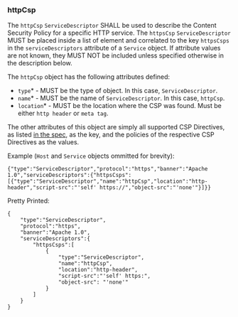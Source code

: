 ### httpCsp

The `httpCsp` `ServiceDescriptor` SHALL be used to describe the Content Security Policy for a specific HTTP service. The `httpsCsp` `ServiceDescriptor` MUST be placed inside a list of element and correlated to the key `httpsCsps` in the `serviceDescriptors` attribute of a `Service` object. If attribute values are not known, they MUST NOT be included unless specified otherwise in the description below. 

The `httpCsp` object has the following attributes defined:
* `type`* - MUST be the type of object. In this case, `ServiceDescriptor`.
* `name`* - MUST be the name of `ServiceDescriptor`. In this case, `httpCsp`.
* `location`* - MUST be the location where the CSP was found. Must be either `http header` or `meta tag`.

The other attributes of this object are simply all supported CSP Directives, as listed [in the spec](https://developer.mozilla.org/en-US/docs/Web/HTTP/Headers/Content-Security-Policy#Directives), as the key, and the policies of the respective CSP Directives as the values. 

Example (`Host` and `Service` objects ommitted for brevity):
```
{"type":"ServiceDescriptor","protocol":"https","banner":"Apache 1.0","serviceDescriptors":{"httpsCsps":[{"type":"ServiceDescriptor","name":"httpCsp","location":"http-header","script-src":"'self' https://","object-src":"'none'"}]}}
```


Pretty Printed:
```
{
    "type":"ServiceDescriptor",
    "protocol":"https",
    "banner":"Apache 1.0",
    "serviceDescriptors":{
        "httpsCsps":[
            {
                "type":"ServiceDescriptor",
                "name":"httpCsp",
                "location":"http-header",
                "script-src":"'self' https:",
                "object-src": "'none'"
            }
        ]
    }
}
```
